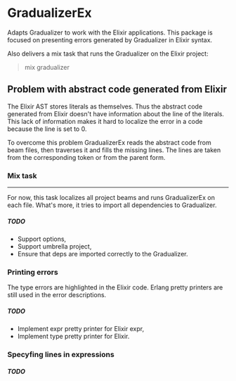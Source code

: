 # GradualizerEx

Adapts Gradualizer to work with the Elixir applications. This package is focused on presenting errors generated by Gradualizer in Elixir syntax.

Also delivers a mix task that runs the Gradualizer on the Elixir project:
> mix gradualizer

## Problem with abstract code generated from Elixir

The Elixir AST stores literals as themselves. Thus the abstract code generated from Elixir doesn't have information about the line of the literals. This lack of information makes it hard to localize the error in a code because the line is set to 0.

To overcome this problem GradualizerEx reads the abstract code from beam files, then traverses it and fills the missing lines. The lines are taken from the corresponding token or from the parent form.

### Mix task
---
For now, this task localizes all project beams and runs GradualizerEx on each file. What's more, it tries to import all dependencies to Gradualizer.

##### TODO
- Support options,
- Support umbrella project,
- Ensure that deps are imported correctly to the Gradualizer.

### Printing errors
The type errors are highlighted in the Elixir code. Erlang pretty printers are still used in the error descriptions.


##### TODO
- Implement expr pretty printer for Elixir expr,
- Implement type pretty printer for Elixir.

### Specyfing lines in expressions


##### TODO

